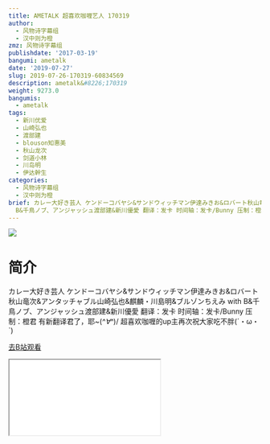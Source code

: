 ```yaml
---
title: AMETALK 超喜欢咖喱艺人 170319
author:
  - 风物诗字幕组
  - 汉中则为橙
zmz: 风物诗字幕组
publishdate: '2017-03-19'
bangumi: ametalk
date: '2019-07-27'
slug: 2019-07-26-170319-60834569
description: ametalk&#8226;170319
weight: 9273.0
bangumis:
  - ametalk
tags:
  - 新川优爱
  - 山崎弘也
  - 渡部建
  - blouson知惠美
  - 秋山龙次
  - 剑道小林
  - 川岛明
  - 伊达幹生
categories:
  - 风物诗字幕组
  - 汉中则为橙
brief: カレー大好き芸人 ケンドーコバヤシ&サンドウィッチマン伊達みきお&ロバート秋山竜次&アンタッチャブル山崎弘也&麒麟・川島明&ブルゾンちえみ with
  B&千鳥ノブ、アンジャッシュ渡部建&新川優愛 翻译：发卡 时间轴：发卡/Bunny 压制：橙君 有新翻译君了，耶
---
```

![](https://raw.githubusercontent.com/tcgriffith/owaraisite/master/static/tmpimg/01efe63ca59f93dcfc509c05d20a61b69ac2ab8b.jpg.480.jpg)
# 简介  
カレー大好き芸人
ケンドーコバヤシ&サンドウィッチマン伊達みきお&ロバート秋山竜次&アンタッチャブル山崎弘也&麒麟・川島明&ブルゾンちえみ with B&千鳥ノブ、アンジャッシュ渡部建&新川優愛
翻译：发卡 时间轴：发卡/Bunny 压制：橙君
有新翻译君了，耶~\(*^∀^*)/
超喜欢咖喱的up主再次祝大家吃不胖(´・ω・`)  

[去B站观看](https://www.bilibili.com/video/av60834569/)
<div class ="resp-container"><iframe class="testiframe" src="//player.bilibili.com/player.html?aid=60834569"", scrolling="no", allowfullscreen="true" > </iframe></div> 
